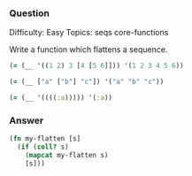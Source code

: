 ### Question

Difficulty:	Easy
Topics:	seqs core-functions


Write a function which flattens a sequence.

```clojure
(= (__ '((1 2) 3 [4 [5 6]])) '(1 2 3 4 5 6))

(= (__ ["a" ["b"] "c"]) '("a" "b" "c"))

(= (__ '((((:a))))) '(:a))
```

### Answer

```clojure
(fn my-flatten [s]
  (if (coll? s)
    (mapcat my-flatten s)
    [s]))
```
